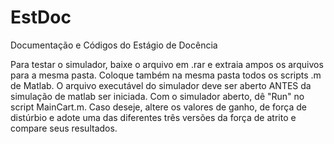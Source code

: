 # EstDoc
Documentação e Códigos do Estágio de Docência

Para testar o simulador, baixe o arquivo em .rar e extraia ampos os arquivos para a mesma pasta. Coloque também na mesma pasta todos os scripts .m de Matlab. 
O arquivo executável do simulador deve ser aberto ANTES da simulação de matlab ser iniciada. 
Com o simulador aberto, dê "Run" no script MainCart.m.
Caso deseje, altere os valores de ganho, de força de distúrbio e adote uma das diferentes três versões da força de atrito e compare seus resultados. 
